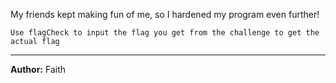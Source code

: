 My friends kept making fun of me, so I hardened my program even further!

`Use flagCheck to input the flag you get from the challenge to get the actual flag`

---
**Author:** Faith
